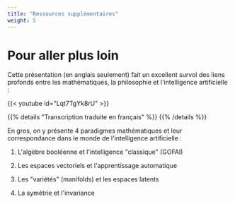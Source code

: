 ```yaml
---
title: "Ressources supplémentaires"
weight: 5
---
```


# Pour aller plus loin

Cette présentation (en anglais seulement) fait un excellent survol des liens
profonds entre les mathématiques, la philosophie et l'intelligence artificielle
:

{{< youtube id="Lqt7TgYk8rU" >}}

{{% details "Transcription traduite en français" %}}
{{% /details %}}

En gros, on y présente 4 paradigmes mathématiques et leur correspondance dans le monde
de l'intelligence artificielle :

1. L'algèbre booléenne et l'intelligence "classique" (GOFAI)

2. Les espaces vectoriels et l'apprentissage automatique

3. Les "variétés" (manifolds) et les espaces latents

4. La symétrie et l'invariance